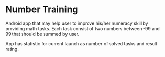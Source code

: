 # Number Training

Android app that may help user to improve his/her numeracy skill by providing math tasks.
Each task consist of two numbers between -99 and 99 that should be summed by user.

App has statistic for current launch as number of solved tasks and result rating.